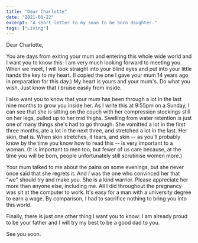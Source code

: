 ```yaml
---
title: "Dear Charlotte"
date: "2021-08-22"
excerpt: "A short letter to my soon to be born daughter."
tags: ["Living"]
---
```


Dear Charlotte,

You are days from exiting your mum and entering this whole wide world and I want you to know this: I am very much looking forward to meeting you. When we meet, I will look straight into your blind eyes and put into your little hands the key to my heart. (I copied the one I gave your mum 14 years ago in preparation for this day.) My heart is yours and your mum's. Do what you wish. Just know that I bruise easily from inside.

I also want you to know that your mum has been through a lot in the last nine months to grow you inside her. As I write this at 9:55pm on a Sunday, I can see that she is sitting on the couch with her compression stockings still on her legs, pulled up to her mid thighs. Swelling from water retention is just one of many things she's had to go through. She vomitted a lot in the first three months, ate a lot in the next three, and stretched a lot in the last. Her skin, that is. When skin stretches, it tears, and skin -- as you'll probably know by the time you know how to read this -- is very important to a woman. (It is important to men too, but fewer of us care because, at the time you will be born, people unfortunately still scrutinise women more.)

Your mum talked to me about the pains on some evenings, but she never once said that she regrets it. And *I* was the one who convinced her that "we" should try and make you. She is a kind warrior. Please appreciate her more than anyone else, including me. All I did throughout the pregnancy was sit at the computer to work. It's easy for a man with a university degree to earn a wage. By comparison, I had to sacrifice nothing to bring you into this world.

Finally, there is just one other thing I want you to know: I am already proud to be your father and I will try my best to be a good dad to you.

See you soon.